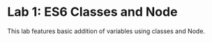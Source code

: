 # Lab 1: ES6 Classes and Node

This lab features basic addition of variables using classes and Node.
